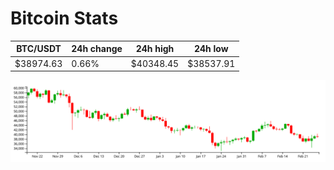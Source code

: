 # Bitcoin Stats

BTC/USDT|24h change|24h high|24h low|
|---|---|---|---|
|$38974.63|0.66%|$40348.45|$38537.91|

<img src="./chart.svg">
